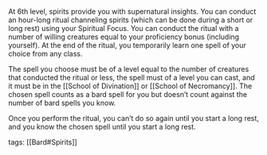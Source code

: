 At 6th level, spirits provide you with supernatural insights. You can conduct an hour-long ritual channeling spirits (which can be done during a short or long rest) using your Spiritual Focus. You can conduct the ritual with a number of willing creatures equal to your proficiency bonus (including yourself). At the end of the ritual, you temporarily learn one spell of your choice from any class.

The spell you choose must be of a level equal to the number of creatures that conducted the ritual or less, the spell must of a level you can cast, and it must be in the [[School of Divination]] or [[School of Necromancy]]. The chosen spell counts as a bard spell for you but doesn’t count against the number of bard spells you know.

Once you perform the ritual, you can’t do so again until you start a long rest, and you know the chosen spell until you start a long rest.

tags: [[Bard#Spirits]]